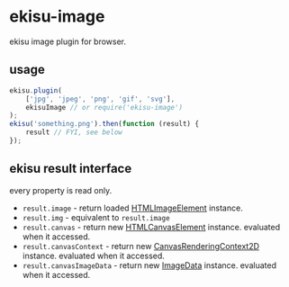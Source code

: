 # ekisu-image
ekisu image plugin for browser.


## usage
```js
ekisu.plugin(
    ['jpg', 'jpeg', 'png', 'gif', 'svg'],
    ekisuImage // or require('ekisu-image')
);
ekisu('something.png').then(function (result) {
    result // FYI, see below
});
```

## ekisu result interface

every property is read only.

* `result.image` - return loaded [HTMLImageElement][img] instance.
* `result.img` - equivalent to `result.image`
* `result.canvas` - return new [HTMLCanvasElement][canvas] instance. evaluated when it accessed.
* `result.canvasContext` - return new [CanvasRenderingContext2D][context] instance. evaluated when it accessed.
* `result.canvasImageData` - return new [ImageData][imageData] instance. evaluated when it accessed.

[img]: https://developer.mozilla.org/en/docs/Web/API/HTMLImageElement
[canvas]: https://developer.mozilla.org/en/docs/Web/API/HTMLCanvasElement
[context]: https://developer.mozilla.org/en/docs/Web/API/CanvasRenderingContext2D
[imageData]: https://developer.mozilla.org/en/docs/Web/API/ImageData
